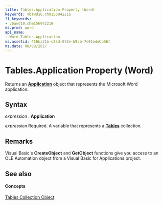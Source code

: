```yaml
---
title: Tables.Application Property (Word)
keywords: vbawd10.chm156042216
f1_keywords:
- vbawd10.chm156042216
ms.prod: word
api_name:
- Word.Tables.Application
ms.assetid: 416ba31b-c25d-072e-b9cb-7e01edebb56f
ms.date: 06/08/2017
---
```



# Tables.Application Property (Word)

Returns an **[Application](application-object-word.md)** object that represents the Microsoft Word application.


## Syntax

 _expression_ . **Application**

 _expression_ Required. A variable that represents a **[Tables](tables-object-word.md)** collection.


## Remarks

Visual Basic's **CreateObject** and **GetObject** functions give you access to an OLE Automation object from a Visual Basic for Applications project.


## See also


#### Concepts


[Tables Collection Object](tables-object-word.md)

